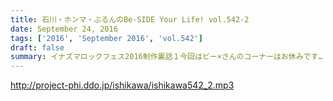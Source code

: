 ```yaml
---
title: 石川・ホンマ・ぶるんのBe-SIDE Your Life! vol.542-2
date: September 24, 2016
tags: ['2016', 'September 2016', 'vol.542']
draft: false
summary: イナズマロックフェス2016制作裏話１今回はビー×さんのコーナーはお休みです…！SAITO
---
```


http://project-phi.ddo.jp/ishikawa/ishikawa542_2.mp3

